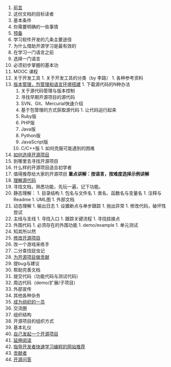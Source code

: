 1. [前言](Before-start.md)
  1. 这份文档的目标读者
  1. 基本条件
  1. 你需要明确的一些事情
1. [预备](Start.md)
  1. 学习软件开发的几条主要途径
  1. 为什么借助开源学习是最有效的
  1. 在学习一门语言之前
  1. 选择一门语言
  1. 必须初步掌握的基本功
  1. MOOC 课程
  1. 关于开发工具
    1. 关于开发工具的分类（by 李路）
    1. 各种参考资料
  1. [版本管理，包管理和语言环境搭建](Hello-world.md)
    1. 下载源代码的N种办法
      1. 关于源代码管理与版本控制
      1. 寻找早期开源项目的源代码
      1. SVN、Git、Mercurial快速介绍
      1. 基于包管理的方式获取源代码
    1. 让代码运行起来
      1. Ruby版
      1. PHP版
      1. Java版
      1. Python版
      1. JavaScript版
      1. C/C++版
    1. 如何克服可能遇到的困难
1. [如何选择开源项目](Select-an-open-source-project.md)
  1. 到哪里去寻找开源项目
  1. 什么样的开源项目适合初学者
  1. 值得推荐给大家的开源项目
  **重点讲解：按语言，按难度选择示例讲解**
1. [理解源代码](Understanding-the-source-code.md)
  1. 寻找文档，熟悉功能，先玩一遍，记下功能。
  1. 静态理解：
    1. 目录结构
    1. 包名与文件名
    1. 类名、函数名与变量名
    1. 注释与Readme
    1. UML图
    1. 外部文档
  1. 动态理解
    1. 输出日志
    1. 设置断点与单步跟踪
    1. 抛出异常
    1. 修改代码，破坏性尝试
  1. 主线与支线
    1. 寻找入口
    1. 跟踪关键流程
    1. 寻找挂接点
  1. 外围代码
    1. 必须存在的外围功能
    1. demo/example
    1. 单元测试
  1. 知其所以然
1. [修改开源项目](Modify-the-open-source-project.md)
  1. 改一个游戏来练手
  1. 二分查找捉虫记
1. [为开源项目做贡献](Contribute-to-an-open-source-project.md)
  1. 提bug与建议
  1. 帮助完善文档
  1. 提交代码（功能代码与测试代码）
  1. 周边代码（demo/扩展/子项目）
  1. 外部宣传
  1. 其他各种杂务
1. [成为组织的一员](Join-the-group.md)
  1. 交流圈
  1. 组织结构
  1. 开源项目的组织方式
  1. 基本礼仪
1. [自己发起一个开源项目](Create-an-open-source-project.md)
1. [延伸阅读](Read-more.md)
  1. [指导开发者快速学习编程的网站推荐](Useful-Websites-to-Learn-How-to-Code-Quickly.md)
1. [贡献者](Contributor.md)
1. [开源问答](FAQ.md)

